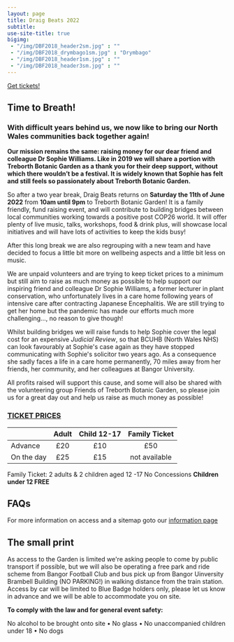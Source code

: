 ```yaml
---
layout: page
title: Draig Beats 2022
subtitle: 
use-site-title: true
bigimg:
 - "/img/DBF2018_header2sm.jpg" : ""
 - "/img/DBF2018_drymbago1sm.jpg" : "Drymbago"
 - "/img/DBF2018_header1sm.jpg" : ""
 - "/img/DBF2018_header3sm.jpg" : ""
---
```




[Get tickets!](https://draigbeats2022.brownpapertickets.com)


## Time to Breath!

### With difficult years behind us, we now like to bring our North Wales communities back together again!

**Our mission remains the same: raising money for our dear friend and colleague Dr Sophie Williams. Like in 2019 we will share a portion with Treborth Botanic Garden as a thank you for their deep support, without which there wouldn’t be a festival. It is widely known that Sophie has felt and still feels so passionately about Treborth Botanic Garden.**

So after a two year break, Draig Beats returns on **Saturday the 11th of June 2022** from **10am until 9pm** to Treborth Botanic Garden! It is a family friendly, fund raising event, and will contribute to building bridges between local communities working towards a positive post COP26 world. It will offer plenty of live music, talks, workshops, food & drink plus, will showcase local initiatives and will have lots of activities to keep the kids busy!

After this long break we are also regrouping with a new team and have decided to focus a little bit more on wellbeing aspects and a little bit less on music.

We are unpaid volunteers and are trying to keep ticket prices to a minimum but still aim to raise as much money as possible to help support our inspiring friend and colleague Dr Sophie Williams, a former lecturer in plant conservation, who unfortunately lives in a care home following years of intensive care after contracting Japanese Encephalitis. We are still trying to get her home but the pandemic has made our efforts much more challenging..., no reason to give though!

Whilst building bridges we will raise funds to help Sophie cover the legal cost for an expensive *Judicial Review*, so that BCUHB (North Wales NHS) can look favourably at Sophie's case again as they have stopped communicating with Sophie's solicitor two years ago. As a consequence she sadly faces a life in a care home permanently, 70 miles away from her friends, her community, and her colleagues at Bangor University.

All profits raised will support this cause, and some will also be shared with the volunteering group Friends of Treborth Botanic Garden, so please join us for a great day out and help us raise as much money as possible!

### [TICKET PRICES](https://draigbeats2022.brownpapertickets.com)


|           | **Adult**        | **Child 12-17** | **Family Ticket**|
|-----------|:----------------:|:---------------:|:----------------:|
|Advance    | £20              | £10             | £50              |
|On the day | £25              | £15             | not available    |

Family Ticket: 2 adults & 2 children aged 12 -17
No Concessions
**Children under 12 FREE**
 
## FAQs
For more information on access and a sitemap goto our [information page](/infos)

## The small print

As access to the Garden is limited we're asking people to come by public transport if possible, but we will also be operating a free park and ride scheme from Bangor Football Club and bus pick up from Bangor Uinversity Brambell Building (NO PARKING!) in walking distance from the train station. Access by car will be limited to Blue Badge holders only, please let us know in advance and we will be able to accommodate you on site.

**To comply with the law and for general event safety:**

No alcohol to be brought onto site • No glass • No unaccompanied children under 18 • No dogs
